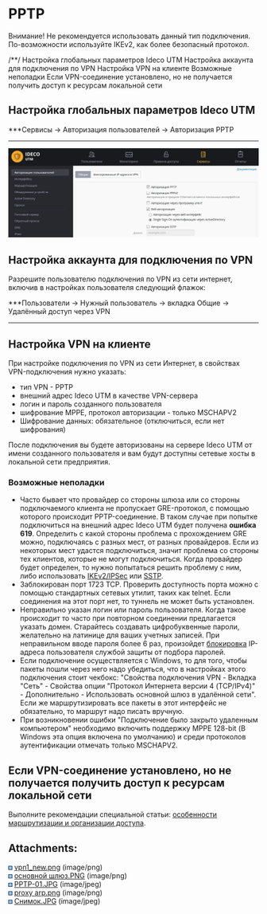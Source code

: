 # PPTP

Внимание\! Не рекомендуется использовать данный тип подключения.
По-возможности используйте IKEv2, как более безопасный протокол.

/\*\*/ Настройка глобальных параметров Ideco UTM Настройка аккаунта для
подключения по VPN Настройка VPN на клиенте Возможные неполадки Если
VPN-соединение установлено, но не получается получить доступ к ресурсам
локальной сети

## Настройка глобальных параметров Ideco UTM

***Сервисы -\> Авторизация пользователей -\> Авторизация PPTP  
***

![](attachments/2261064/11436114.jpg)

## Настройка аккаунта для подключения по VPN

Разрешите пользователю подключения по VPN из сети интернет, включив в
настройках пользователя следующий флажок:

***Пользователи -\> Нужный пользователь -\> вкладка Общие -\> Удалённый
доступ через VPN  
***

## Настройка VPN на клиенте

При настройке подключения по VPN из сети Интернет, в свойствах
VPN-подключения нужно указать:

  - тип VPN - PPTP
  - внешний адрес Ideco UTM в качестве VPN-сервера
  - логин и пароль созданного пользователя
  - шифрование MPPE, протокол авторизации - только MSCHAPV2
  - Шифрование данных: обязательное (отключиться, если нет шифрования)

После подключения вы будете авторизованы на сервере Ideco UTM от имени
созданного пользователя и вам будут доступны сетевые хосты в локальной
сети предприятия.

### Возможные неполадки

  - Часто бывает что провайдер со стороны шлюза или со стороны
    подключаемого клиента не пропускает GRE-протокол, с
    помощью которого происходит PPTP-соединение. В таком случае
    при попытке подключиться на внешний адрес Ideco UTM будет получена
    **ошибка 619**. Определить с какой стороны проблема с прохождением
    GRE можно, подключаясь с разных мест, от разных провайдеров. Если из
    некоторых мест удастся подключиться, значит проблема со стороны тех
    клиентов, которые не могут подключиться. Когда провайдер будет
    определен, то нужно попытаться решить проблему с ним, либо
    использовать [IKEv2/IPSec](IPSec_IKEv2) или [SSTP](SSTP).
  - Заблокирован порт 1723 TCP. Проверить доступность порта можно с
    помощью стандартных сетевых утилит, таких как telnet. Если
    соединения на этот порт нет, то туннель не может быть
    установлен.
  - Неправильно указан логин или пароль пользователя. Когда такое
    происходит то часто при повторном соединении предлагается
    указать домен. Старайтесь создавать цифробуквенные пароли,
    желательно на латинице для ваших учетных записей. При
    неправильном вводе пароля более 6 раз, произойдет
    [блокировка](Защита_от_bruteforce-атак) IP-адреса
    пользователя службой защиты от подбора паролей.
  - Если подключение осуществляется с Windows, то для того, чтобы пакеты
    пошли через него надо убедиться, что в настройках этого подключения
    стоит чекбокс: "Свойства подключения VPN - Вкладка "Сеть" -
    Свойства опции "Протокол Интернета версии 4 (TCP/IPv4)" -
    Дополнительно - Использовать основной шлюз в удалённой сети".
    Если же маршрутизировать все пакеты в этот интерфейс не
    обязательно, то маршрут надо писать вручную.
  - При возникновении ошибки "Подключение было закрыто удаленным
    компьютером" необходимо включить поддержку MPPE 128-bit (В
    Windows эта опция включена по умолчанию) и среди протоколов
    аутентификации отмечать только MSCHAPV2.

## Если VPN-соединение установлено, но не получается получить доступ к ресурсам локальной сети

Выполните рекомендации специальной статьи: [особенности маршрутизации и
организации доступа](Особенности_маршрутизации_и_организации_доступа).

<div class="pageSectionHeader">

## Attachments:

</div>

<div class="greybox" data-align="left">

![](images/icons/bullet_blue.gif)
[vpn1\_new.png](attachments/2261064/6357062.png) (image/png)  
![](images/icons/bullet_blue.gif) [основной
шлюз.PNG](attachments/2261064/6586926.png) (image/png)  
![](images/icons/bullet_blue.gif)
[PPTP-01.JPG](attachments/2261064/11436114.jpg) (image/jpeg)  
![](images/icons/bullet_blue.gif) [proxy
arp.png](attachments/2261064/11436116.png) (image/png)  
![](images/icons/bullet_blue.gif)
[Снимок.JPG](attachments/2261064/16842754.jpg) (image/jpeg)  

</div>
